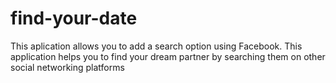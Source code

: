 # find-your-date
This aplication allows you to add a search option using Facebook. This application helps you to find your dream partner by searching them on other social networking platforms
